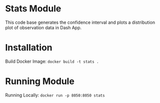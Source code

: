 # Stats Module

This code base generates the confidence interval and plots a distribution plot of observation data in Dash App.

# Installation
Build Docker Image: `docker build -t stats .`

# Running Module
Running Locally: `docker run -p 8050:8050 stats`


